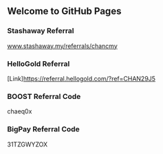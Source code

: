 ## Welcome to GitHub Pages


### Stashaway Referral
www.stashaway.my/referrals/chancmy

### HelloGold Referral
[Link]https://referral.hellogold.com/?ref=CHAN29J5

### BOOST Referral Code
chaeq0x

### BigPay Referral Code
31TZGWYZOX
